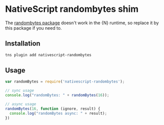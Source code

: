 # NativeScript randombytes shim
The [randombytes package](https://www.npmjs.com/package/randombytes) doesn't work in the {N} runtime, so replace it by this package if you need to.

## Installation
```sh
tns plugin add nativescript-randombytes
```

## Usage

```js
var randomBytes = require('nativescript-randombytes');

// sync usage
console.log("randomBytes: " + randomBytes(16));

// async usage
randomBytes(16, function (ignore, result) {
  console.log("randomBytes async: " + result);
})
```